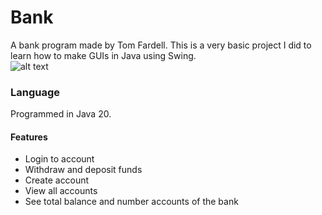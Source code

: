# Bank

A bank program made by Tom Fardell. This is a very basic project I did to learn how to make GUIs in Java using Swing. <br>
![alt text](https://i.imgur.com/sQjzr2c.png)

### Language

Programmed in Java 20.

#### Features

- Login to account
- Withdraw and deposit funds
- Create account
- View all accounts
- See total balance and number accounts of the bank
